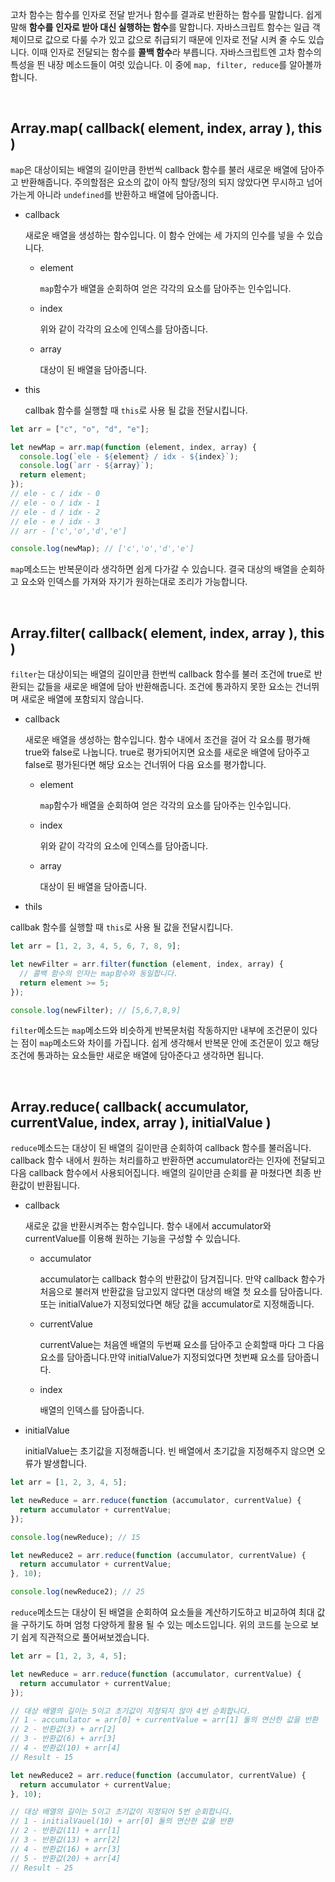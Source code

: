 고차 함수는 함수를 인자로 전달 받거나 함수를 결과로 반환하는 함수를 말합니다. 쉽게 말해 **함수를** **인자로 받아 대신 실행하는 함수**를 말합니다. 자바스크립트 함수는 일급 객체이므로 값으로 다룰 수가 있고 값으로 취급되기 때문에 인자로 전달 시켜 줄 수도 있습니다. 이때 인자로 전달되는 함수를 **콜백 함수**라 부릅니다. 자바스크립트엔 고차 함수의 특성을 띈 내장 메소드들이 여럿 있습니다. 이 중에 `map, filter, reduce`를 알아볼까 합니다.

<br />
 
## Array.map( callback( element, index, array ), this )

`map`은 대상이되는 배열의 길이만큼 한번씩 callback 함수를 불러 새로운 배열에 담아주고 반환해줍니다. 주의할점은 요소의 값이 아직 할당/정의 되지 않았다면 무시하고 넘어가는게 아니라 `undefined`를 반환하고 배열에 담아줍니다.

- callback

  새로운 배열을 생성하는 함수입니다. 이 함수 안에는 세 가지의 인수를 넣을 수 있습니다.

  - element

    `map`함수가 배열을 순회하여 얻은 각각의 요소를 담아주는 인수입니다.

  - index

    위와 같이 각각의 요소에 인덱스를 담아줍니다.

  - array

    대상이 된 배열을 담아줍니다.

- this

  callbak 함수를 실행할 때 `this`로 사용 될 값을 전달시킵니다.

```jsx
let arr = ["c", "o", "d", "e"];

let newMap = arr.map(function (element, index, array) {
  console.log(`ele - ${element} / idx - ${index}`);
  console.log(`arr - ${array}`);
  return element;
});
// ele - c / idx - 0
// ele - o / idx - 1
// ele - d / idx - 2
// ele - e / idx - 3
// arr - ['c','o','d','e']

console.log(newMap); // ['c','o','d','e']
```

`map`메소드는 반복문이라 생각하면 쉽게 다가갈 수 있습니다. 결국 대상의 배열을 순회하고 요소와 인덱스를 가져와 자기가 원하는대로 조리가 가능합니다.

<br />
 
## Array.filter( callback( element, index, array ), this )

`filter`는 대상이되는 배열의 길이만큼 한번씩 callback 함수를 불러 조건에 true로 반환되는 값들을 새로운 배열에 담아 반환해줍니다. 조건에 통과하지 못한 요소는 건너뛰며 새로운 배열에 포함되지 않습니다.

- callback

  새로운 배열을 생성하는 함수입니다. 함수 내에서 조건을 걸어 각 요소를 평가해 true와 false로 나눕니다. true로 평가되어지면 요소를 새로운 배열에 담아주고 false로 평가된다면 해당 요소는 건너뛰어 다음 요소를 평가합니다.

  - element

    `map`함수가 배열을 순회하여 얻은 각각의 요소를 담아주는 인수입니다.

  - index

    위와 같이 각각의 요소에 인덱스를 담아줍니다.

  - array

    대상이 된 배열을 담아줍니다.

- thils

callbak 함수를 실행할 때 `this`로 사용 될 값을 전달시킵니다.

```jsx
let arr = [1, 2, 3, 4, 5, 6, 7, 8, 9];

let newFilter = arr.filter(function (element, index, array) {
  // 콜백 함수의 인자는 map함수와 동일합니다.
  return element >= 5;
});

console.log(newFilter); // [5,6,7,8,9]
```

`filter`메소드는 `map`메소드와 비슷하게 반복문처럼 작동하지만 내부에 조건문이 있다는 점이 `map`메소드와 차이를 가집니다. 쉽게 생각해서 반복문 안에 조건문이 있고 해당 조건에 통과하는 요소들만 새로운 배열에 담아준다고 생각하면 됩니다.

<br />
 
## Array.reduce( callback( accumulator, currentValue, index, array ), initialValue )

`reduce`메소드는 대상이 된 배열의 길이만큼 순회하여 callback 함수를 불러옵니다. callback 함수 내에서 원하는 처리를하고 반환하면 accumulator라는 인자에 전달되고 다음 callback 함수에서 사용되어집니다. 배열의 길이만큼 순회를 끝 마쳤다면 최종 반환값이 반환됩니다.

- callback

  새로운 값을 반환시켜주는 함수입니다. 함수 내에서 accumulator와 currentValue를 이용해 원하는 기능을 구성할 수 있습니다.

  - accumulator

    accumulator는 callback 함수의 반환값이 담겨집니다. 만약 callback 함수가 처음으로 불러져 반환값을 담고있지 않다면 대상의 배열 첫 요소를 담아줍니다. 또는 initialValue가 지정되었다면 해당 값을 accumulator로 지정해줍니다.

  - currentValue

    currentValue는 처음엔 배열의 두번째 요소를 담아주고 순회할때 마다 그 다음 요소를 담아줍니다.만약 initialValue가 지정되었다면 첫번째 요소를 담아줍니다.

  - index

    배열의 인덱스를 담아줍니다.

- initialValue

  initialValue는 초기값을 지정해줍니다. 빈 배열에서 초기값을 지정해주지 않으면 오류가 발생합니다.

```jsx
let arr = [1, 2, 3, 4, 5];

let newReduce = arr.reduce(function (accumulator, currentValue) {
  return accumulator + currentValue;
});

console.log(newReduce); // 15

let newReduce2 = arr.reduce(function (accumulator, currentValue) {
  return accumulator + currentValue;
}, 10);

console.log(newReduce2); // 25
```

`reduce`메소드는 대상이 된 배열을 순회하여 요소들을 계산하기도하고 비교하여 최대 값을 구하기도 하며 엄청 다양하게 활용 될 수 있는 메소드입니다. 위의 코드를 눈으로 보기 쉽게 직관적으로 풀어써보겠습니다.

```jsx
let arr = [1, 2, 3, 4, 5];

let newReduce = arr.reduce(function (accumulator, currentValue) {
  return accumulator + currentValue;
});

// 대상 배열의 길이는 5이고 초기값이 지정되지 않아 4번 순회합니다.
// 1 - accumulator = arr[0] + currentValue = arr[1] 둘의 연산한 값을 반환
// 2 - 반환값(3) + arr[2]
// 3 - 반환값(6) + arr[3]
// 4 - 반환값(10) + arr[4]
// Result - 15

let newReduce2 = arr.reduce(function (accumulator, currentValue) {
  return accumulator + currentValue;
}, 10);

// 대상 배열의 길이는 5이고 초기값이 지정되어 5번 순회합니다.
// 1 - initialVauel(10) + arr[0] 둘의 연산한 값을 반환
// 2 - 반환값(11) + arr[1]
// 3 - 반환값(13) + arr[2]
// 4 - 반환값(16) + arr[3]
// 5 - 반환값(20) + arr[4]
// Result - 25
```

